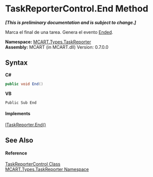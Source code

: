 # TaskReporterControl.End Method 
 _**\[This is preliminary documentation and is subject to change.\]**_

Marca el final de una tarea. Genera el evento <a href="88eea0a4-ae29-8dc7-0679-92e2fff1f54a">Ended</a>.

**Namespace:**&nbsp;<a href="256f3901-18cb-eeca-835c-7de778822db3">MCART.Types.TaskReporter</a><br />**Assembly:**&nbsp;MCART (in MCART.dll) Version: 0.7.0.0

## Syntax

**C#**<br />
``` C#
public void End()
```

**VB**<br />
``` VB
Public Sub End
```


#### Implements
<a href="81533883-3654-1bea-cf9b-35728d0f852d">ITaskReporter.End()</a><br />

## See Also


#### Reference
<a href="8772b8d4-cb78-6a2a-83e0-dd746f24cc98">TaskReporterControl Class</a><br /><a href="256f3901-18cb-eeca-835c-7de778822db3">MCART.Types.TaskReporter Namespace</a><br />